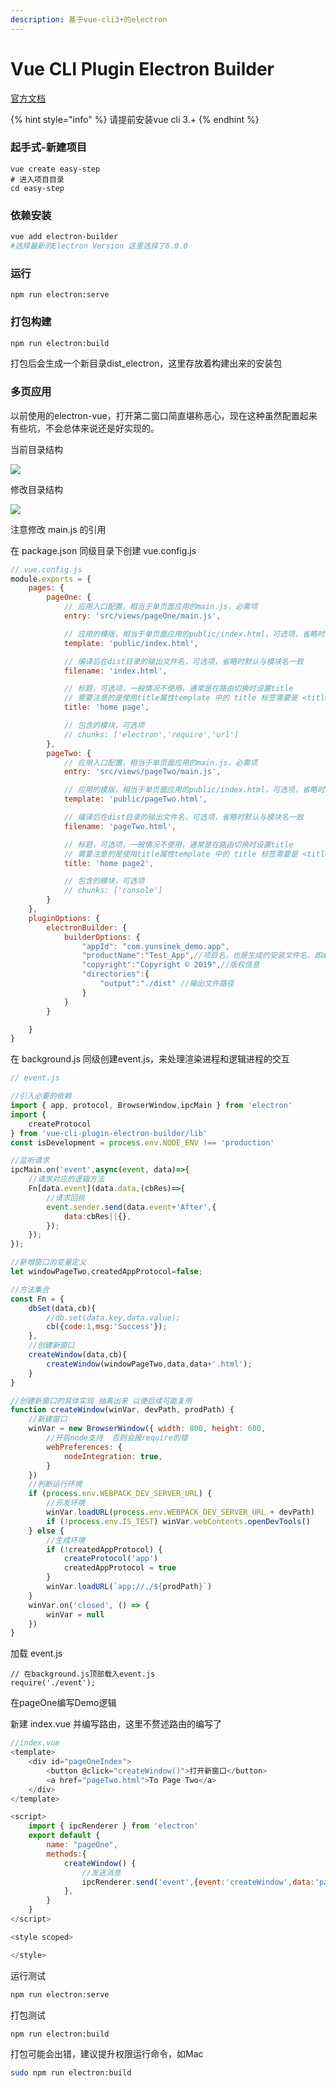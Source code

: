 ```yaml
---
description: 基于vue-cli3+的electron
---
```


# Vue CLI Plugin Electron Builder

[官方文档](https://nklayman.github.io/vue-cli-plugin-electron-builder/?utm_source=wechat_session&utm_medium=social&utm_oi=835231260258492416)

{% hint style="info" %}
请提前安装vue cli 3.+
{% endhint %}

### 起手式-新建项目

```text
vue create easy-step
# 进入项目目录
cd easy-step
```

### 依赖安装

```bash
vue add electron-builder
#选择最新的Electron Version 这里选择了6.0.0
```

### 运行

```text
npm run electron:serve
```

### 打包构建

```bash
npm run electron:build
```

打包后会生成一个新目录dist\_electron，这里存放着构建出来的安装包

### 多页应用

以前使用的electron-vue，打开第二窗口简直堪称恶心，现在这种虽然配置起来有些坑，不会总体来说还是好实现的。

当前目录结构

![](../.gitbook/assets/wechat379e6fad29a9286277865315596a8fba%20%281%29.png)

修改目录结构

![](../.gitbook/assets/wechat9f42a812077a7554314241ff872bbf7a.png)

注意修改 main.js 的引用

在 package.json 同级目录下创建 vue.config.js

```javascript
// vue.config.js
module.exports = {
    pages: {
        pageOne: {
            // 应用入口配置，相当于单页面应用的main.js，必需项
            entry: 'src/views/pageOne/main.js',

            // 应用的模版，相当于单页面应用的public/index.html，可选项，省略时默认与模块名一致
            template: 'public/index.html',

            // 编译后在dist目录的输出文件名，可选项，省略时默认与模块名一致
            filename: 'index.html',

            // 标题，可选项，一般情况不使用，通常是在路由切换时设置title
            // 需要注意的是使用title属性template 中的 title 标签需要是 <title><%= htmlWebpackPlugin.options.title %></title>
            title: 'home page',

            // 包含的模块，可选项
            // chunks: ['electron','require','url']
        },
        pageTwo: {
            // 应用入口配置，相当于单页面应用的main.js，必需项
            entry: 'src/views/pageTwo/main.js',

            // 应用的模版，相当于单页面应用的public/index.html，可选项，省略时默认与模块名一致
            template: 'public/pageTwo.html',

            // 编译后在dist目录的输出文件名，可选项，省略时默认与模块名一致
            filename: 'pageTwo.html',

            // 标题，可选项，一般情况不使用，通常是在路由切换时设置title
            // 需要注意的是使用title属性template 中的 title 标签需要是 <title><%= htmlWebpackPlugin.options.title %></title>
            title: 'home page2',

            // 包含的模块，可选项
            // chunks: ['console']
        }
    },
    pluginOptions: {
        electronBuilder: {
            builderOptions: {
                "appId": "com.yunsinek_demo.app",
                "productName":"Test_App",//项目名，也是生成的安装文件名，即aDemo.exe
                "copyright":"Copyright © 2019",//版权信息
                "directories":{
                    "output":"./dist" //输出文件路径
                }
            }
        }

    }
}
```

在 background.js 同级创建event.js，来处理渲染进程和逻辑进程的交互

```javascript
// event.js

//引入必要的依赖
import { app, protocol, BrowserWindow,ipcMain } from 'electron'
import {
    createProtocol
} from 'vue-cli-plugin-electron-builder/lib'
const isDevelopment = process.env.NODE_ENV !== 'production'

//监听请求
ipcMain.on('event',async(event, data)=>{
    //请求对应的逻辑方法
    Fn[data.event](data.data,(cbRes)=>{
        //请求回执
        event.sender.send(data.event+'After',{
            data:cbRes||{},
        });
    });
});

//新增窗口的变量定义
let windowPageTwo,createdAppProtocol=false;

//方法集合
const Fn = {
    dbSet(data,cb){
        //db.set(data.key,data.value);
        cb({code:1,msg:'Success'});
    },
    //创建新窗口
    createWindow(data,cb){
        createWindow(windowPageTwo,data,data+'.html');
    }
}

//创建新窗口的具体实现 抽离出来 以便后续可能复用
function createWindow(winVar, devPath, prodPath) {
    //新建窗口
    winVar = new BrowserWindow({ width: 800, height: 600,
        //开启node支持  否则会报require的错
        webPreferences: {
            nodeIntegration: true,
        }
    })
    //判断运行环境
    if (process.env.WEBPACK_DEV_SERVER_URL) {
        //开发环境
        winVar.loadURL(process.env.WEBPACK_DEV_SERVER_URL + devPath)
        if (!process.env.IS_TEST) winVar.webContents.openDevTools()
    } else {
        //生成环境
        if (!createdAppProtocol) {
            createProtocol('app')
            createdAppProtocol = true
        }
        winVar.loadURL(`app://./${prodPath}`)
    }
    winVar.on('closed', () => {
        winVar = null
    })
}
```

加载 event.js 

```text
// 在background.js顶部载入event.js
require('./event');
```

在pageOne编写Demo逻辑

新建 index.vue 并编写路由，这里不赘述路由的编写了

```javascript
//index.vue
<template>
    <div id="pageOneIndex">
        <button @click="createWindow()">打开新窗口</button>
        <a href="pageTwo.html">To Page Two</a>
    </div>
</template>

<script>
    import { ipcRenderer } from 'electron'
    export default {
        name: "pageOne",
        methods:{
            createWindow() {
                //发送消息
                ipcRenderer.send('event',{event:'createWindow',data:'pageTwo'})
            },
        }
    }
</script>

<style scoped>

</style>

```

运行测试

```bash
npm run electron:serve
```

打包测试

```text
npm run electron:build
```

打包可能会出错，建议提升权限运行命令，如Mac

```bash
sudo npm run electron:build
```

